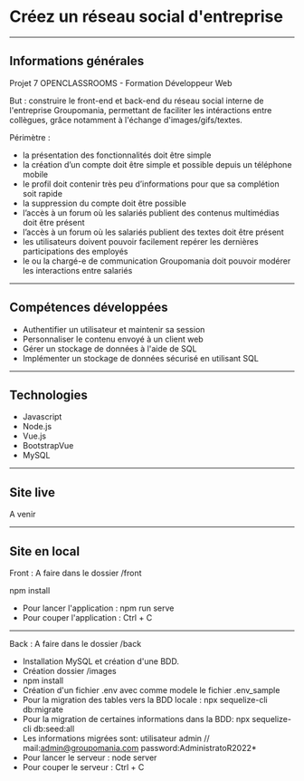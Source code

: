<h1>Créez un réseau social d'entreprise</h1>

------------------

<h2>Informations générales</h2> 

Projet 7 OPENCLASSROOMS - Formation Développeur Web

But : construire le front-end et back-end du réseau social interne de l'entreprise Groupomania, permettant de faciliter les intéractions entre collègues, grâce notamment à l'échange d'images/gifs/textes.

Périmètre :
- la présentation des fonctionnalités doit être simple
- la création d’un compte doit être simple et possible depuis un téléphone mobile
- le profil doit contenir très peu d’informations pour que sa complétion soit rapide
- la suppression du compte doit être possible
- l’accès à un forum où les salariés publient des contenus multimédias doit être présent
- l’accès à un forum où les salariés publient des textes doit être présent
- les utilisateurs doivent pouvoir facilement repérer les dernières participations des employés
- le ou la chargé-e de communication Groupomania doit pouvoir modérer les interactions entre salariés


------------------

<h2>Compétences développées</h2>

- Authentifier un utilisateur et maintenir sa session
- Personnaliser le contenu envoyé à un client web
- Gérer un stockage de données à l'aide de SQL
- Implémenter un stockage de données sécurisé en utilisant SQL


------------------

<h2>Technologies</h2>

- Javascript
- Node.js
- Vue.js
- BootstrapVue
- MySQL

------------------

<h2>Site live</h2>

A venir

------------------

<h2>Site en local</h2>

Front : A faire dans le dossier /front

npm install
- Pour lancer l'application : npm run serve
- Pour couper l'application : Ctrl + C

---

Back : A faire dans le dossier /back

- Installation MySQL et création d'une BDD.
- Création dossier /images
- npm install
- Création d'un fichier .env avec comme modele le fichier .env_sample
- Pour la migration des tables vers la BDD locale : npx sequelize-cli db:migrate
- Pour la migration de certaines informations dans la BDD: npx sequelize-cli db:seed:all
- Les informations migrées sont: 
 utilisateur admin // mail:admin@groupomania.com password:AdministratoR2022\*
- Pour lancer le serveur : node server
- Pour couper le serveur : Ctrl + C
